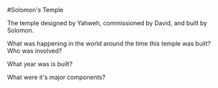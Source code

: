 #Solomon's Temple


The temple designed by Yahweh, commissioned by David, and built by Solomon.


What was happening in the world around the time this temple was built?  Who was involved?

What year was is built? 

What were it's major components? 
